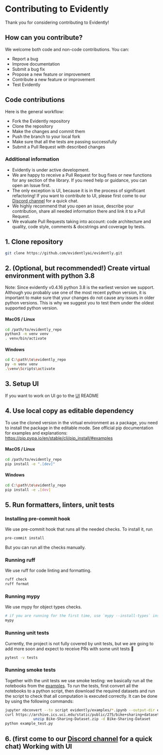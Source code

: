 # Contributing to Evidently

Thank you for considering contributing to Evidently!

## How can you contribute?

We welcome both code and non-code contributions. You can:

- Report a bug
- Improve documentation
- Submit a bug fix
- Propose a new feature or improvement
- Contribute a new feature or improvement
- Test Evidently

## Code contributions

Here is the general workflow:

- Fork the Evidently repository
- Clone the repository
- Make the changes and commit them
- Push the branch to your local fork
- Make sure that all the tests are passing successfully
- Submit a Pull Request with described changes

### Additional information

- Evidently is under active development.
- We are happy to receive a Pull Request for bug fixes or new functions for any section of the library. If you need help or guidance, you can open an Issue first.
- The only exception is UI, because it is in the process of significant refactoring! If you want to contribute to UI, please first come to our [Discord channel](https://discord.gg/xZjKRaNp8b) for a quick chat.
- We highly recommend that you open an issue, describe your contribution, share all needed information there and link it to a Pull Request.
- We evaluate Pull Requests taking into account: code architecture and quality, code style, comments & docstrings and coverage by tests.

## 1. Clone repository

```sh
git clone https://github.com/evidentlyai/evidently.git
```

## 2. (Optional, but recommended!) Create virtual environment with python 3.8

Note: Since evidently v0.4.16 python 3.8 is the earliest version we support.
Although you probably use one of the most recent python version, it is important to make sure that your changes do not cause any issues in older python versions. This is why we suggest you to test them under the oldest supported python version.

#### MacOS / Linux

```sh
cd /path/to/evidently_repo
python3 -m venv venv
. venv/bin/activate
```

#### Windows

```sh
cd C:\path\to\evidently_repo
py -m venv venv
.\venv\Scripts\activate
```

## 3. Setup UI

If you want to work on UI go to the [UI](ui/README.md) README

## 4. Use local copy as editable dependency

To use the cloned version in the virtual environment as a package, you need to install the package in the editable mode.
See official pip documentation for examples and explanations: https://pip.pypa.io/en/stable/cli/pip_install/#examples

#### MacOS / Linux

```sh
cd /path/to/evidently_repo
pip install -e ".[dev]"
```

#### Windows

```sh
cd C:\path\to\evidently_repo
pip install -e .[dev]
```

## 5. Run formatters, linters, unit tests

### Installing pre-commit hook

We use pre-commit hook that runs all the needed checks. To install it, run

```sh
pre-commit install
```

But you can run all the checks manually.

### Running ruff

We use ruff for code linting and formatting.

```sh
ruff check
ruff format
```

### Running mypy

We use mypy for object types checks.

```sh
# if you are running for the first time, use `mypy --install-types` instead
mypy
```

### Running unit tests

Currently, the project is not fully covered by unit tests, but we are going to add more soon and expect to receive PRs with some unit tests 🙂

```sh
pytest -v tests
```

### Running smoke tests

Together with the unit tests we use smoke testing: we basically run all the notebooks from the [examples](https://github.com/evidentlyai/evidently/tree/main/evidently/examples).
To run the tests, first convert all the notebooks to a python script, then download the required datasets and run the script to check that all computation is executed correctly. It can be done by using the following commands:

```sh
jupyter nbconvert --to script evidently/examples/*.ipynb --output-dir example_scripts
curl https://archive.ics.uci.edu/static/public/275/bike+sharing+dataset.zip -o Bike-Sharing-Dataset.zip &&
             unzip Bike-Sharing-Dataset.zip -d Bike-Sharing-Dataset
python example_test.py
```

## 6. (first come to our [Discord channel](https://discord.gg/xZjKRaNp8b) for a quick chat) Working with UI
